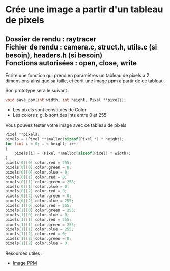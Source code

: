 # Crée une image a partir d'un tableau de pixels

Dossier de rendu        : raytracer <br>
Fichier de rendu        : camera.c, struct.h, utils.c (si besoin), headers.h (si besoin)<br>
Fonctions autorisées    : open, close, write
---

Écrire une fonction qui prend en paramètres un tableau de pixels a 2 
dimensions ainsi que sa taille, et écrit une image ppm à partir de ce 
tableau.<br>

Son prototype sera le suivant :<br>
```C
void save_ppm(int width, int height, Pixel **pixels);
```
- Les pixels sont constitués de Color
- Les colors r, g, b sont des ints entre 0 et 255

Vous pouvez tester votre image avec ce tableau de pixels
```C
Pixel **pixels;
pixels = (Pixel **)malloc(sizeof(Pixel *) * height);
for (int i = 0; i < height; i++)
{
    pixels[i] = (Pixel *)malloc(sizeof(Pixel) * width);
}
pixels[0][0].color.red = 255;
pixels[0][0].color.green = 0;
pixels[0][0].color.blue = 0;
pixels[0][1].color.red = 0;
pixels[0][1].color.green = 255;
pixels[0][1].color.blue = 0;
pixels[0][2].color.red = 0;
pixels[0][2].color.green = 0;
pixels[0][2].color.blue = 255;
pixels[1][0].color.red = 255;
pixels[1][0].color.green = 255;
pixels[1][0].color.blue = 0;
pixels[1][1].color.red = 255;
pixels[1][1].color.green = 255;
pixels[1][1].color.blue = 255;
pixels[1][2].color.red = 0;
pixels[1][2].color.green = 0;
pixels[1][2].color.blue = 0;
```

Resources utiles :
- [Image PPM](https://fr.wikipedia.org/wiki/Portable_pixmap#PPM)
